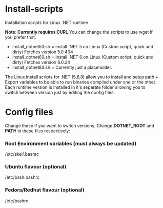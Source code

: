 # Install-scripts
Installation scripts for Linux .NET runtime

**Note: Currently requires CURL**
You can change the scripts to use wget if you prefer that.

- install_dotnet50.sh = Install .NET 5 on Linux (Custom script, quick and dirty)   Fetches version 5.0.404
- install_dotnet60.sh = Install .NET 6 on Linux (Custom script, quick and dirty)   Fetches version 6.0.24
- install_dotnet80.sh = Currently just a placeholder.

The Linux install scripts for .NET (5,6,8) allow you to install and setup path +  Export variables to be able to run binaries compiled under one or the other.
Each runtime version is installed in it's separate folder allowing you to switch between version just by editing the config files.


# Config files
Change these if you want to switch versions, Change **DOTNET_ROOT** and **PATH** in these files respectively:

### Root Environment variables (must always be updated)
/etc/skel/.bashrc

### Ubuntu flavour (optional)
/etc/bash.bashrc

### Fedora/Redhat flavour (optional)
/etc/bashrc 

